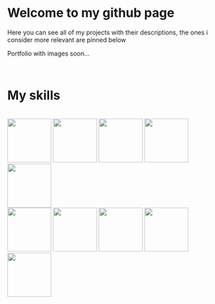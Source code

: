 <h1>Welcome to my github page</h1>
<p>Here you can see all of my projects with their descriptions, the ones i consider more relevant are pinned below</p>
<p>Portfolio with images soon...</p>
<br>
<h1>My skills</h1>
<br>
<img src="https://github.com/Roshaa/Roshaa/assets/48363753/acdb91a5-e74c-4fca-8de1-4f74413c1ef6" width="100" height="100">
<img src="https://github.com/Roshaa/Roshaa/assets/48363753/272b286e-9f4f-48f5-9ed2-ab8d1d6314bd" width="100" height="100">
<img src="https://github.com/Roshaa/Roshaa/assets/48363753/906c08e9-907b-4b89-8409-9448b0a83dc7" width="100" height="100">
<img src="https://github.com/Roshaa/Roshaa/assets/48363753/69fb9030-00df-4cb0-91bc-ed616d9c878e" width="100" height="100">
<img src="https://github.com/Roshaa/Roshaa/assets/48363753/22b46960-300b-4986-8719-e29b187060a8" width="100" height="100">
<br>
<img src="https://github.com/Roshaa/Roshaa/assets/48363753/6bf63e7c-e4e9-4ea0-a556-8fa1bb7ef1cc" width="100" height="100">
<img src="https://github.com/Roshaa/Roshaa/assets/48363753/7d41ebb8-a5a8-4f3d-bc20-988e4126b3ac" width="100" height="100">
<img src="https://github.com/Roshaa/Roshaa/assets/48363753/2f9018d3-f1d7-4f08-95e6-0f4edf295ac6" width="100" height="100">
<img src="https://github.com/Roshaa/Roshaa/assets/48363753/ca7f51f1-3657-4254-98ea-a0c051962fc7" width="100" height="100">
<img src="https://github.com/Roshaa/Roshaa/assets/48363753/3b19a00b-3683-44ac-aba7-fb4058a48f55" width="100" height="100">
<br>
